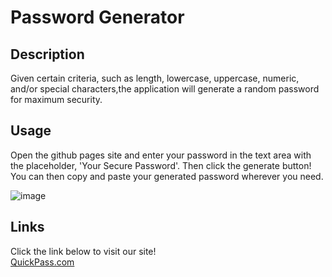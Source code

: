 # Password Generator

## Description
Given certain criteria, such as length, lowercase, uppercase, numeric, and/or special characters,the application will generate a random password for maximum security.

## Usage
Open the github pages site and enter your password in the text area with the placeholder, 'Your Secure Password'. Then click the generate button! You can then copy and paste your generated password wherever you need.

![image](https://user-images.githubusercontent.com/118146045/235106976-b95097dc-84c5-4c95-9cf6-0ddf6505f7c9.png)

## Links
Click the link below to visit our site!\
[QuickPass.com](https://alexoserna.github.io/quick-pass-creation/)
